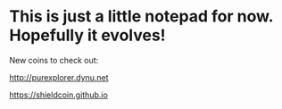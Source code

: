 # This is just a little notepad for now. Hopefully it evolves!

New coins to check out:

http://purexplorer.dynu.net

https://shieldcoin.github.io

